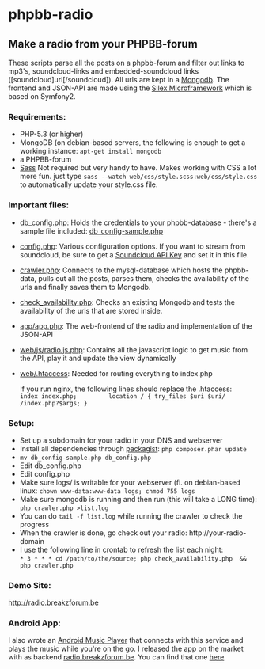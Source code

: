 phpbb-radio
===========
 
## Make a radio from your PHPBB-forum
These scripts parse all the posts on a phpbb-forum and filter out links to mp3's, soundcloud-links and embedded-soundcloud links ([soundcloud]url[/soundcloud]).
All urls are kept in a [Mongodb](http://www.mongodb.org/). 
The frontend and JSON-API are made using the [Silex Microframework](http://silex.sensiolabs.org) which is based on Symfony2.

### Requirements:
*    PHP-5.3 (or higher)
*    MongoDB (on debian-based servers, the following is enough to get a working instance: `apt-get install mongodb`
*    a PHPBB-forum
*    [Sass](http://sass-lang.com/) Not required but very handy to have. Makes working with CSS a lot more fun. just type `sass --watch web/css/style.scss:web/css/style.css` to automatically update your style.css file.


### Important files:
*    db_config.php: Holds the credentials to your phpbb-database - there's a sample file included: [db_config-sample.php](db_config-sample.php)
*    [config.php](config.php): Various configuration options. If you want to stream from soundcloud, be sure to get a [Soundcloud API Key](http://soundcloud.com/you/apps/ "Get Soundcloud API KEY") and set it in this file.
*    [crawler.php](crawler.php): Connects to the mysql-database which hosts the phpbb-data, pulls out all the posts, parses them, checks the availability of the urls and finally saves them to Mongodb.
*    [check_availability.php](check_availability.php): Checks an existing Mongodb and tests the availability of the urls that are stored inside.
*    [app/app.php](app/app.php): The web-frontend of the radio and implementation of the JSON-API
*    [web/js/radio.js.php](web/js/radio.js.php): Contains all the javascript logic to get music from the API, play it and update the view dynamically
*    [web/.htaccess](web/.htaccess): Needed for routing everything to index.php
                                                
     If you run nginx, the following lines should replace the .htaccess:   
        `index index.php;        
location /
    {
        try_files $uri $uri/ /index.php?$args;
    }`

### Setup:
*   Set up a subdomain for your radio in your DNS and webserver
*   Install all dependencies through [packagist](http://packagist.org): `php composer.phar update`
*   `mv db_config-sample.php db_config.php`
*   Edit db_config.php
*   Edit config.php
*   Make sure logs/ is writable for your webserver (fi. on debian-based linux: `chown www-data:www-data logs; chmod 755 logs`
*   Make sure mongodb is running and then run (this will take a LONG time):
    `php crawler.php >list.log`
*   You can do `tail -f list.log` while running the crawler to check the progress
*   When the crawler is done, go check out your radio: http://your-radio-domain
*   I use the following line in crontab to refresh the list each night:  
    `* 3 * * * cd /path/to/the/source; php check_availability.php  && php crawler.php`
  
  
### Demo Site:
http://radio.breakzforum.be

### Android App:
I also wrote an [Android Music Player](https://github.com/whachoe/phpbb-radio-android-client) that connects with this service and plays the music while you're on the go.
I released the app on the market with as backend [radio.breakzforum.be](http://radio.breakzforum.be). You can find that one [here](https://play.google.com/store/apps/details?id=org.copywaste.breakzradio)
